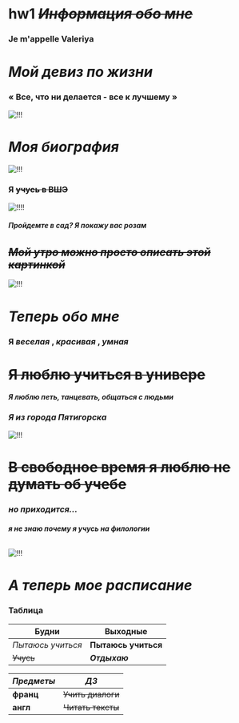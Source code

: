 # hw1 *<del>Информация<del> обо мне* #
### Je m'appelle Valeriya ###
# *Мой девиз по жизни* #
### « Все, что ни делается - все к лучшему » ###
![!!!](https://pp.userapi.com/c840028/v840028946/1c27a/Hu5HW1r-yWI.jpg)
# ***Моя биография*** #
![!!!](https://pp.userapi.com/c840637/v840637323/4b263/ZgdUmuTdakM.jpg)
### Я <del>учусь<del> в ВШЭ
![!!!!](https://pp.userapi.com/c543103/v543103947/33afc/BJkwIKTNA98.jpg)
###### ***Пройдемте в сад? Я покажу вас розам*** ######
## *<del>Мой утро можно просто описать этой картинкой<del>* ##
![!!!](https://pp.userapi.com/c621513/v621513790/47c5a/G1F3eb3Gomk.jpg "Она тут!")
# *Теперь обо мне* #
### Я ***веселая*** , ***красивая*** , ***умная***
# <del>Я люблю учиться в универе<del> #
***Я люблю петь, танцевать, общаться с людьми***
### ***Я из города Пятигорска*** ###
 ![!!!](https://pp.userapi.com/c840123/v840123308/6f56e/PKY8ostE35w.jpg "Машук") 
 # <del>В свободное время я люблю не думать об учебе<del> #
 ### ***но приходится...*** ###
 ###### ***я не знаю почему я учусь на филологии***
 ![!!!](https://pp.userapi.com/c841533/v841533134/328a4/pjb0-g_u4yA.jpg)
 # ***А теперь мое расписание*** #
 ### Таблица
   Будни  |        Выходные |
| ------------- | ------------- |
|*Пытаюсь учиться*  | __Пытаюсь учиться__ |
|<del>Учусь<del>  | ***Отдыхаю***  |


| *Предметы* |  *ДЗ* |
|----------|:-------------:|
| __франц__|<del>Учить диалоги<del>|
| __англ__ |<del>Читать тексты<del>  |
